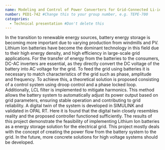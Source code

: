 ```yaml
---
name: Modeling and Control of Power Converters for Grid-Connected Li-ion Batteries
number: PED1-742 #Change this to your group number, e.g. TEPE-700
categories: 
  - Technical presentation #Don't delete this
---
```


In the transition to renewable energy sources, battery energy storage is becoming more important due to varying production from windmills and PV. Lithium Ion batteries have become the dominant technology in this field due to their high energy density, and high efficiency in large-scale grid applications. For the transfer of energy from the batteries to the consumers, DC-AC inverters are essential, as they directly convert the DC voltage of the battery into AC voltage for the grid. To feed the grid using batteries it is necessary to match characteristics of the grid such as phase, amplitude and frequency. To achieve this, a theoretical solution is proposed consisting of a control system using droop control and a phase locked loop. Additionally, LCL filter is implemented to mitigate harmonics. This method allows the battery system to automatically adjust its power output based on grid parameters, ensuring stable operation and contributing to grid reliability. A digital twin of the system is developed in SIMULINK and validated in OPAL RT. Here it is found that the digital twin closely resembles reality and the proposed controller functioned sufficiently. The results of this project demonstrate the feasibility of implementing Lithium Ion batteries as a energy storage solution for the electrical grid. This project mostly deals with the concept of creating the power flow from the battery system to the grid. In the future, more concrete solutions for high voltage systems should be developed. 


